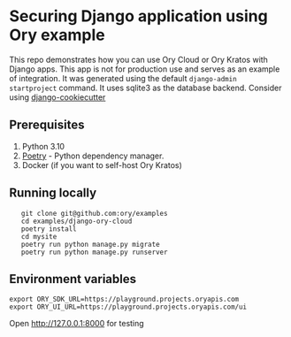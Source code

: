 # Securing Django application using Ory example

This repo demonstrates how you can use Ory Cloud or Ory Kratos with Django apps. This app is not for production use and serves as
an example of integration. It was generated using the default `django-admin startproject` command. It uses sqlite3 as the database
backend. Consider using [django-cookiecutter](https://github.com/cookiecutter/cookiecutter-django)

## Prerequisites

1. Python 3.10
2. [Poetry](https://python-poetry.org/) - Python dependency manager.
3. Docker (if you want to self-host Ory Kratos)

## Running locally

```
   git clone git@github.com:ory/examples
   cd examples/django-ory-cloud
   poetry install
   cd mysite
   poetry run python manage.py migrate
   poetry run python manage.py runserver

```

## Environment variables

```
export ORY_SDK_URL=https://playground.projects.oryapis.com
export ORY_UI_URL=https://playground.projects.oryapis.com/ui
```

Open http://127.0.0.1:8000 for testing
